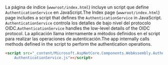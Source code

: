 <span data-ttu-id="9ea28-101">La página de índice (`wwwroot/index.html`) incluye un script que define `AuthenticationService` en JavaScript.</span><span class="sxs-lookup"><span data-stu-id="9ea28-101">The Index page (`wwwroot/index.html`) page includes a script that defines the `AuthenticationService` in JavaScript.</span></span> <span data-ttu-id="9ea28-102">`AuthenticationService` controla los detalles de bajo nivel del protocolo OIDC.</span><span class="sxs-lookup"><span data-stu-id="9ea28-102">`AuthenticationService` handles the low-level details of the OIDC protocol.</span></span> <span data-ttu-id="9ea28-103">La aplicación llama internamente a métodos definidos en el script para realizar las operaciones de autenticación.</span><span class="sxs-lookup"><span data-stu-id="9ea28-103">The app internally calls methods defined in the script to perform the authentication operations.</span></span>

```html
<script src="_content/Microsoft.AspNetCore.Components.WebAssembly.Authentication/
    AuthenticationService.js"></script>
```

